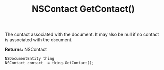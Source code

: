 ﻿---
uid: crmscript_ref_NSDocumentEntity_GetContact
title: NSContact GetContact()
intellisense: NSDocumentEntity.GetContact
keywords: NSDocumentEntity, GetContact
so.topic: reference
---

The contact associated with the document. It may also be null if no contact is associated with the document.

**Returns:** NSContact


```crmscript
NSDocumentEntity thing;
NSContact contact  = thing.GetContact();
```


